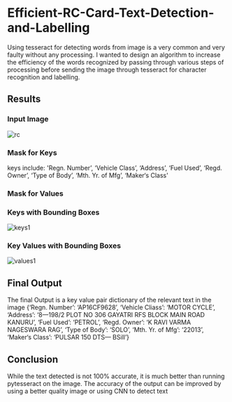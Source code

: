 # Efficient-RC-Card-Text-Detection-and-Labelling
Using tesseract for detecting words from image is a very common and very faulty without any processing. I wanted to design an algorithm to increase the efficiency of the words recognized by passing through various steps of processing before sending the image through tesseract for character recognition and labelling.

## Results
### Input Image
![rc](https://user-images.githubusercontent.com/41950483/46587284-f79c9600-ca57-11e8-8fce-597a42154d65.jpg)
### Mask for Keys
keys include: 'Regn. Number’, ‘Vehicle Class’, ‘Address’, ‘Fuel Used’, ‘Regd. Owner’, ‘Type of Body’, ‘Mth. Yr. of Mfg’, ‘Maker‘s Class'
### Mask for Values
### Keys with Bounding Boxes
![keys1](https://user-images.githubusercontent.com/41950483/46587384-bf965280-ca59-11e8-86a4-c3cdab5e5d28.png)
### Key Values with Bounding Boxes
![values1](https://user-images.githubusercontent.com/41950483/46587391-d9379a00-ca59-11e8-8c81-18e7932e06d1.png)
## Final Output
The final Output is a key value pair dictionary of the relevant text in the image
{‘Regn. Number’: ‘AP16CF9628’, ‘Vehicle Cliass’: ‘MOTOR CYCLE’, ‘Address’: ‘8—198/2 PLOT NO 306 GAYATRI RFS BLOCK MAIN ROAD KANURU’, ‘Fuel Used’: ‘PETROL’, ‘Regd. Owner’: ‘K RAVI VARMA NAGESWARA RAG’, ‘Type of Body’: ‘SOLO’, ‘Mth. Yr. of Mfg’: ‘22013’, ‘Maker‘s Class’: ‘PULSAR 150 DTS— BSill’}
## Conclusion
While the text detected is not 100% accurate, it is much better than running pytesseract on the image.
The accuracy of the output can be improved by using a better quality image or using CNN to detect text
